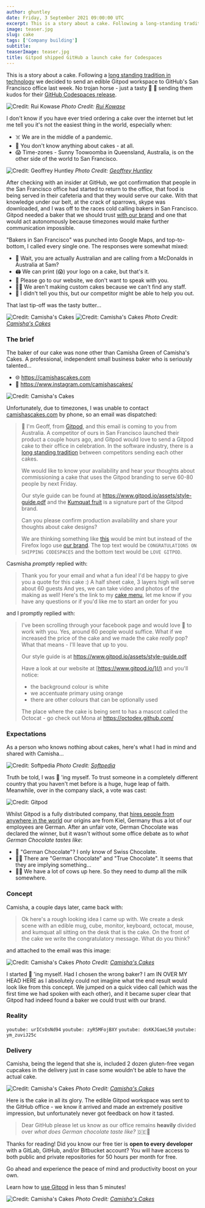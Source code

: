 ```yaml
---
author: ghuntley
date: Friday, 3 September 2021 09:00:00 UTC
excerpt: This is a story about a cake. Following a long-standing tradition in technology, we decided to send an edible Gitpod workspace to GitHub's San Francisco office.
image: teaser.jpg
slug: cake
tags: ['Company building']
subtitle:
teaserImage: teaser.jpg
title: Gitpod shipped GitHub a launch cake for Codespaces
---
```


<script context="module">
  export const prerender = true;
</script>

This is a story about a cake. Following a [long standing tradition in technology](https://www.theverge.com/2012/10/27/3563892/internet-explorer-and-firefox-teams-celebrate-new-versions-with-cakes) we decided to send an edible Gitpod workspace to GitHub's San Francisco office last week. No trojan horse - just a tasty 🎁 🎂 sending them kudos for their [GitHub Codespaces release](/blog/cloud-based-development-for-everyone).

![Credit: Rui Kowase](../../../static/images/blog/cake/github-sf.jpg)
_Photo Credit: [Rui Kowase](https://www.google.com/maps/contrib/104088632471142363973/photos/@35.7990681,139.6037947,11z/data=!3m1!4b1!4m3!8m2!3m1!1e1)_

I don't know if you have ever tried ordering a cake over the internet but let me tell you it's not the easiest thing in the world, especially when:

-   ☠️ We are in the middle of a pandemic.
-   🎂 You don't know anything about cakes - at all.
-   😱 Time-zones - Sunny Toowoomba in Queensland, Australia, is on the other side of the world to San Francisco.

![Credit: Geoffrey Huntley](../../../static/images/blog/cake/gitpod-x-codespaces.jpg)
_Photo Credit: [Geoffrey Huntley](https://twitter.com/geoffreyhuntley)_

After checking with an insider at GitHub, we got confirmation that people in the San Francisco office had started to return to the office, that food is being served in their cafeteria and that they would serve our cake. With that knowledge under our belt, at the crack of sparrows, skype was downloaded, and I was off to the races cold calling bakers in San Francisco. Gitpod needed a baker that we should trust [with our brand](/media-kit) and one that would act autonomously because timezones would make further communication impossible.

"Bakers in San Francisco" was punched into Google Maps, and top-to-bottom, I called every single one. The responses were somewhat mixed:

-   🦘 Wait, you are actually Australian and are calling from a McDonalds in Australia at 5am?
-   🖨 We can print (😱) your logo on a cake, but that's it.
-   💾 Please go to our website, we don't want to speak with you.
-   🤷‍♀️ We aren't making custom cakes because we can't find any staff.
-   🤫 I didn't tell you this, but our competitor might be able to help you out.

That last tip-off was the tasty butter...

![Credit: Camisha's Cakes](../../../static/images/blog/cake/camishascakes.jpg)
![Credit: Camisha's Cakes](../../../static/images/blog/cake/camishascakes-gallery.jpg)
_Photo Credit: [Camisha's Cakes](https://www.camishascakes.com/)_

### The brief

The baker of our cake was none other than Camisha Green of Camisha's Cakes. A professional, independent small business baker who is seriously talented...

-   🌐 https://camishascakes.com
-   📸 https://www.instagram.com/camishascakes/

![Credit: Camisha's Cakes](../../../static/images/blog/cake/camishagreen.jpg)

Unfortunately, due to timezones, I was unable to contact [camishascakes.com](https://camishascakes.com) by phone, so an email was dispatched:

> 👋 I'm Geoff, from [Gitpod](/), and this email is coming to you from Australia. A competitor of ours in San Francisco launched their product a couple hours ago, and Gitpod would love to send a Gitpod cake to their office in celebration. In the software industry, there is a [long standing tradition](https://timesofindia.indiatimes.com/gadgets-news/why-google-mozilla-sent-cakes-to-microsoft/articleshow/73664799.cms) between competitors sending each other cakes.
>
> We would like to know your availability and hear your thoughts about commissioning a cake that uses the Gitpod branding to serve 60-80 people by next Friday.
>
> Our style guide can be found at https://www.gitpod.io/assets/style-guide.pdf and the [Kumquat fruit](https://en.wikipedia.org/wiki/Kumquat) is a signature part of the Gitpod brand.
>
> Can you please confirm production availability and share your thoughts about cake designs?
>
> We are thinking something like [this](https://news-cdn.softpedia.com/images/news2/why-microsoft-google-and-mozilla-send-each-other-cakes-after-launching-browsers-528960-2.jpg) would be mint but instead of the Firefox logo use [our brand](https://www.gitpod.io/images/media-kit/logo-light-theme.png). The top text would be `CONGRATULATIONS ON SHIPPING CODESPACES` and the bottom text would be `LOVE GITPOD`.

Casmisha _promptly_ replied with:

> Thank you for your email and what a fun idea! I'd be happy to give you a quote for this cake :) A half sheet cake, 3 layers high will serve about 60 guests And yes, we can take video and photos of the making as well! Here's the link to my [cake menu](https://www.camishascakes.com/flavors), let me know if you have any questions or if you'd like me to start an order for you

and I promptly replied with:

> I've been scrolling through your facebook page and would love 🧡 to work with you. Yes, around 60 people would suffice. What if we increased the price of the cake and we made the cake _really_ pop? What that means - I'll leave that up to you.
>
> Our style guide is at https://www.gitpod.io/assets/style-guide.pdf
>
> Have a look at our website at [https://www.gitpod.io/](/) and you'll notice:
>
> -   the background colour is white
> -   we accentuate primary using orange
> -   there are other colours that can be optionally used
>
> The place where the cake is being sent to has a mascot called the Octocat - go check out Mona at https://octodex.github.com/

### Expectations

As a person who knows nothing about cakes, here's what I had in mind and shared with Camisha...

![Credit: Softpedia](../../../static/images/blog/cake/mozilla-cake.jpg)
_Photo Credit: [Softpedia](https://news.softpedia.com/news/why-microsoft-google-and-mozilla-send-each-other-cakes-after-launching-browsers-528960.shtml)_

Truth be told, I was 🤬 'ing myself. To trust someone in a completely different country that you haven't met before is a huge, huge leap of faith. Meanwhile, over in the company slack, a vote was cast:

![Credit: Gitpod](../../../static/images/blog/cake/the-vote.jpg)

Whilst Gitpod is a fully distributed company, that [hires people from anywhere in the world](/careers) our origins are from Kiel, Germany thus a lot of our employees are German. After an unfair vote, German Chocolate was declared the winner, but it wasn't without some office debate as to _what German Chocolate tastes like_:

-   🧔 "German Chocolate"? I only know of Swiss Chocolate.
-   👩🏼 There are "German Chocolate" and "True Chocolate". It seems that they are implying something…
-   👧🏼 We have a lot of cows up here. So they need to dump all the milk somewhere.

### Concept

Camisha, a couple days later, came back with:

> Ok here's a rough looking idea I came up with. We create a desk scene with an edible mug, cube, monitor, keyboard, octocat, mouse, and kumquat all sitting on the desk that is the cake. On the front of the cake we write the congratulatory message. What do you think?

and attached to the email was this image:

![Credit: Camisha's Cakes](../../../static/images/blog/cake/concept.jpg)
_Photo Credit: [Camisha's Cakes](https://www.camishascakes.com/)_

I started 🤬 'ing myself. Had I chosen the wrong baker? I am IN OVER MY HEAD HERE as I absolutely could not imagine what the end result would look like from this concept. We jumped on a quick video call (which was the first time we had spoken with each other), and it became super clear that Gitpod had indeed found a baker we could trust with our brand.

### Reality

`youtube: urICsOsNd94`
`youtube: zyR5MFojBXY`
`youtube: dsKKJGaeL50`
`youtube: ym_zuviJ25c`

### Delivery

Camisha, being the legend that she is, included 2 dozen gluten-free vegan cupcakes in the delivery just in case some wouldn't be able to have the actual cake.

![Credit: Camisha's Cakes](../../../static/images/blog/cake/collage.jpg)
_Photo Credit: [Camisha's Cakes](https://www.camishascakes.com/)_

Here is the cake in all its glory. The edible Gitpod workspace was sent to the GitHub office - we know it arrived and made an extremely positive impression, but unfortunately never got feedback on how it tasted.

> Dear GitHub please let us know as our office remains **heavily** divided over _what does German chocolate taste like?_ 🇩🇪🍫

Thanks for reading! Did you know our free tier is **open to every developer** with a GitLab, GitHub, and/or Bitbucket account? You will have access to both public and private repositories for 50 hours per month for free.

Go ahead and experience the peace of mind and productivity boost on your own.

Learn how to [use Gitpod](/docs/introduction/getting-started) in less than 5 minutes!

![Credit: Camisha's Cakes](../../../static/images/blog/cake/the-cake.jpg)
_Photo Credit: [Camisha's Cakes](https://www.camishascakes.com/)_
